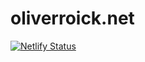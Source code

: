 # oliverroick.net

[![Netlify Status](https://api.netlify.com/api/v1/badges/a9f66907-282c-469e-b653-3b4b0d24d1da/deploy-status)](https://app.netlify.com/sites/oliverroick/deploys)
